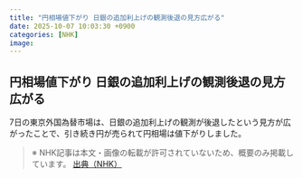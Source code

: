 ```yaml
---
title: "円相場値下がり 日銀の追加利上げの観測後退の見方広がる"
date: 2025-10-07 10:03:30 +0900
categories: [NHK]
image: 
---
```

## 円相場値下がり 日銀の追加利上げの観測後退の見方広がる

7日の東京外国為替市場は、日銀の追加利上げの観測が後退したという見方が広がったことで、引き続き円が売られて円相場は値下がりしました。

> ※ NHK記事は本文・画像の転載が許可されていないため、概要のみ掲載しています。
[出典（NHK）](http://www3.nhk.or.jp/news/html/20251007/k10014943681000.html)
